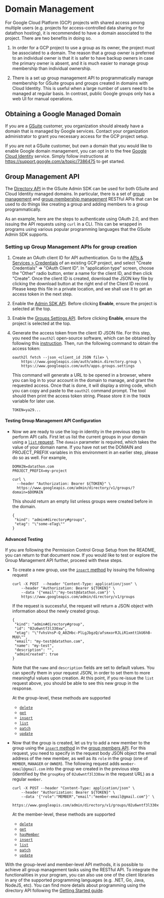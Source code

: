 # Domain Management

For Google Cloud Platform (GCP) projects with shared access among multiple users
(e.g. projects for access-controlled data sharing or for datathon hosting), it is
recommended to have a domain associated to the project. There are two benefits
in doing so.

1.  In order for a GCP project to use a group as its owner, the project must be
    associated to a domain. The reason that a group owner is preferred to an
    individual owner is that it is safer to have backup owners in case the
    primary owner is absent, and it is much easier to manage group membership
    than individual ownership.

1.  There is a set up group management API to programmatically manage membership
    for GSuite groups and groups created in domains with Cloud Identity. This is
    useful when a large number of users need to be managed at regular basis. In
    contrast, public Google groups only has a web UI for manual operations.

## Obtaining a Google Managed Domain

If you are a [GSuite](https://gsuite.google.com/) customer, you organization
should already have a domain that is managed by Google services. Contact your
organization administrator to grant you necessary access for the GCP project
setup.

If you are not a GSuite customer, but own a domain that you would like to enable
Google domain management, you can opt in to the free
[Google Cloud Identity](https://cloud.google.com/identity/) service. Simply
follow instructions at https://support.google.com/a/topic/7386475 to get
started.

## Group Management API

The [Directory API](https://developers.google.com/admin-sdk/directory/) in the
GSuite Admin SDK can be used for both GSuite and Cloud Identity managed domains.
In particular, there is a set of
[group management](https://developers.google.com/admin-sdk/directory/v1/guides/manage-groups)
and
[group membership management](https://developers.google.com/admin-sdk/directory/v1/guides/manage-group-members)
RESTful APIs that can be used to do things like creating a group and adding
members to a group programmatically.

As an example, here are the steps to authenticate using OAuth 2.0, and then
issuing the API requests using `curl` in a CLI. This can be wrapped in programs
using various popular programming languages that the GSuite Admin SDK supports.

### Setting up Group Management APIs for group creation
1.  Create an OAuth client ID for API authentication. Go to the
    [APIs & Services > Credentials](https://console.cloud.google.com/apis/credentials) of an
    existing GCP project, and select "Create Credentials" => "OAuth Client ID".
    In "application type" screen, choose the "Other" radio button, enter a name
    for the client ID, and then click "Create". Once the client ID is created,
    download the JSON key file by clicking the download button at the right end
    of the Client ID record. Please keep this file in a private location, and we
    shall use it to get an access token in the next step.

1.  Enable the [Admin SDK API](https://console.cloud.google.com/apis/library/admin.googleapis.com).
    Before clicking **Enable**, ensure the project is selected at the top.

1.  Enable the [Groups Settings API](https://console.cloud.google.com/apis/library/groupssettings.googleapis.com).
    Before clicking **Enable**, ensure the project is selected at the top.

1.  Generate the access token from the client ID JSON file. For this step, you
    need the `oauth2l` open-source software, which can be obtained by following
    this [instruction](https://github.com/google/oauth2l/blob/master/README.md).
    Then, run the following command to obtain the access token:

    ```shell
    oauth2l fetch --json <client_id JSON file> \
        https://www.googleapis.com/auth/admin.directory.group \
        https://www.googleapis.com/auth/apps.groups.settings
    ```

    This command will generate a URL to be opened in a browser, where you can
    log in to your account in the domain to manage, and grant the requested
    access. Once that is done, it will display a string code, which you can copy
    and paste to the `oauth2l` command prompt. The tool should then print the
    access token string. Please store it in the `TOKEN` variable for later use.

    ```shell
    TOKEN=ya29...
    ```
#### Testing Group Management API Configuration
*   Now we are ready to use the log-in identity in the previous step to perform
    API calls. First let us list the current groups in your domain using a
    [`list` request](https://developers.google.com/admin-sdk/directory/v1/reference/groups/list).
    The `domain` parameter is required, which takes the value of your domain
    name. If you have not set the DOMAIN and PROJECT_PREFIX variables in this
    environment in an earlier step, please do so as well. For example,

    ```shell
    DOMAIN=datathon.com
    PROJECT_PREFIX=my-project
    ```

    ```shell
    curl \
      --header "Authorization: Bearer ${TOKEN}" \
      https://www.googleapis.com/admin/directory/v1/groups/?domain=$DOMAIN
    ```

    This should return an empty list unless groups were created before in the
    domain.

    ```
    {
     "kind": "admin#directory#groups",
     "etag": "\"some-eTag\""
    }
    ```

#### Advanced Testing
If you are following the Permission Control Group Setup from the README, you
can return to that document now. If you would like to test or explore the Group
Management API further, proceed with these steps.

*   To create a new group, use the
    [`insert` method](https://developers.google.com/admin-sdk/directory/v1/reference/groups/insert)
    by issuing the following request

    ```shell
    curl -X POST  --header "Content-Type: application/json" \
        --header "Authorization: Bearer ${TOKEN}" \
        --data '{"email":"my-test@datathon.com"}' \
        https://www.googleapis.com/admin/directory/v1/groups
    ```

    If the request is successful, the request will return a JSON object with
    information about the newly created group.

    ```
    {
     "kind": "admin#directory#group",
     "id": "02u6wntf3l330xw",
     "etag": "\"fvhsVnsP-Q_A0ZHbc-PlLgJbgzQ/afsmxorRJLiR1xmtt1kU6hB-MUU\"",
     "email": "my-test@datathon.com",
     "name": "my-test",
     "description": "",
     "adminCreated": true
    }
    ```

    Note that the `name` and `description` fields are set to default values. You
    can specify them in your request JSON, in order to set them to more
    meaningful values upon creation. At this point, if you re-issue the `list`
    request above, you should be able to see this new group in the response.

    At the group-level, these methods are supported

    *   [`delete`](https://developers.google.com/admin-sdk/directory/v1/reference/groups/delete)
    *   [`get`](https://developers.google.com/admin-sdk/directory/v1/reference/groups/get)
    *   [`insert`](https://developers.google.com/admin-sdk/directory/v1/reference/groups/insert)
    *   [`list`](https://developers.google.com/admin-sdk/directory/v1/reference/groups/list)
    *   [`patch`](https://developers.google.com/admin-sdk/directory/v1/reference/groups/patch)
    *   [`update`](https://developers.google.com/admin-sdk/directory/v1/reference/groups/update)

*   Now that the group is created, let us try to add a new member to the group
    using the
    [`insert` method](https://developers.google.com/admin-sdk/directory/v1/reference/members/list)
    in the
    [group members API](https://developers.google.com/admin-sdk/directory/v1/reference/members).
    For this request, you need to specify in the request body JSON object the
    email address of the new member, as well as its `role` in the group (one of
    `MEMBER`, `MANAGER` or `OWNER`). The following request adds
    `member-email@gmail.com` into the group we created in the previous step
    (identified by the `groupKey` of `02u6wntf3l330xw` in the request URL) as a
    regular `member`.

    ```shell
    curl -X POST --header "Content-Type: application/json" \
        --header "Authorization: Bearer ${TOKEN}" \
        --data '{"role":"MEMBER","email":"member-email@gmail.com"}' \
        https://www.googleapis.com/admin/directory/v1/groups/02u6wntf3l330xw/members
    ```

    At the member-level, these methods are supported

    *   [`delete`](https://developers.google.com/admin-sdk/directory/v1/reference/members/delete)
    *   [`get`](https://developers.google.com/admin-sdk/directory/v1/reference/members/get)
    *   [`hasMember`](https://developers.google.com/admin-sdk/directory/v1/reference/members/delete)
    *   [`insert`](https://developers.google.com/admin-sdk/directory/v1/reference/members/insert)
    *   [`list`](https://developers.google.com/admin-sdk/directory/v1/reference/members/list)
    *   [`patch`](https://developers.google.com/admin-sdk/directory/v1/reference/members/patch)
    *   [`update`](https://developers.google.com/admin-sdk/directory/v1/reference/members/update)

With the group-level and member-level API methods, it is possible to achieve all
group management tasks using the RESTful API. To integrate the functionalities
in your program, you can also use one of the client libraries in any of the
supported programming languages (e.g. .NET, Go, Java, NodeJS, etc). You can find
more details about programming using the directory API following the
[Getting Started guide](https://developers.google.com/admin-sdk/directory/v1/get-start/getting-started).

